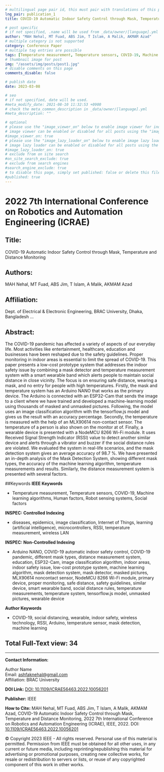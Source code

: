 ```yaml
---
# multilingual page pair id, this must pair with translations of this page. (This name must be unique)
lng_pair: publication_1
title: COVID-19 Automatic Indoor Safety Control through Mask, Temperature and Distance Monitoring

# post specific
# if not specified, .name will be used from _data/owner/[language].yml
author: "MAH Nehal, MT Fuad, ABS Jim, T Islam, A Malik, AKMAM Azad"
# multiple category is not supported
category: Conference Paper
# multiple tag entries are possible
tags: [Temperature measurement, Temperature sensors, COVID-19, Machine learning algorithms, Human factors, Robot sensing systems, Social factors]
# thumbnail image for post
img: "/assets/img/posts/post1.jpg"
# disable comments on this page
comments_disable: false

# publish date
date: 2023-03-08 

# seo
# if not specified, date will be used.
#meta_modify_date: 2021-08-10 11:32:53 +0900
# check the meta_common_description in _data/owner/[language].yml
#meta_description: ""

# optional
# please use the "image_viewer_on" below to enable image viewer for individual pages or posts (_posts/ or [language]/_posts folders).
# image viewer can be enabled or disabled for all posts using the "image_viewer_posts: true" setting in _data/conf/main.yml.
#image_viewer_on: true
# please use the "image_lazy_loader_on" below to enable image lazy loader for individual pages or posts (_posts/ or [language]/_posts folders).
# image lazy loader can be enabled or disabled for all posts using the "image_lazy_loader_posts: true" setting in _data/conf/main.yml.
#image_lazy_loader_on: true
# exclude from on site search
#on_site_search_exclude: true
# exclude from search engines
#search_engine_exclude: true
# to disable this page, simply set published: false or delete this file
#published: true
---
```


# 2022 7th International Conference on Robotics and Automation Engineering (ICRAE)

## Title:
COVID-19 Automatic Indoor Safety Control through Mask, Temperature and Distance Monitoring

## Authors:
MAH Nehal, MT Fuad, ABS Jim, T Islam, A Malik, AKMAM Azad

## Affiliation:
Dept. of Electrical & Electronic Engineering, BRAC University, Dhaka, Bangladesh
...

## Abstract:
The COVID-19 pandemic has affected a variety of aspects of our everyday life. Most activities like entertainment, healthcare, education and businesses have been reshaped due to the safety guidelines. Proper monitoring in indoor areas is essential to limit the spread of COVID-19. This paper presents a low-cost prototype system that addresses the indoor safety issue by combining a mask detector and temperature measurement system with a smart wearable band which alerts people to maintain social distance in close vicinity. The focus is on ensuring safe distance, wearing a mask, and no entry for people with high temperatures. Firstly, the mask and temperature system has an Arduino NANO that works as the primary device. The Arduino is connected with an ESP32-Cam that sends the image to a client where we have trained and developed a machine-learning model using thousands of masked and unmasked pictures. Following, the model uses an image classification algorithm with the tensorflow.js model and gives us the result with an accuracy percentage. Secondly, the temperature is measured with the help of an MLX90614 non-contact sensor. The temperature of a person is also shown on the monitor at of. Finally, a wearable device is presented with a NodeMCU 8266 Wi-Fi module. It uses Received Signal Strength Indicator (RSSI) value to detect another similar device and alerts through a vibrator and buzzer if the social distance rules are violated. We evaluated the system in real-life scenarios, and the mask detection system gives an average accuracy of 98.7 %. We have presented an in-depth analysis of the Mask Detection System, showing different mask types, the accuracy of the machine learning algorithm, temperature measurements and results. Similarly, the distance measurement system is presented with several factors.

##Keywords
**IEEE Keywords**
- Temperature measurement, Temperature sensors, COVID-19, Machine learning algorithms, Human factors, Robot sensing systems, Social factors

**INSPEC: Controlled Indexing**
- diseases, epidemics, image classification, Internet of Things, learning (artificial intelligence), microcontrollers, RSSI, temperature measurement, wireless LAN

**INSPEC: Non-Controlled Indexing**
- Arduino NANO, COVID-19 automatic indoor safety control, COVID-19 pandemic, different mask types, distance measurement system, education, ESP32-Cam, image classification algorithm, indoor areas, indoor safety issue, low-cost prototype system, machine learning algorithm, mask detection system, mask detector, masked pictures, MLX90614 noncontact sensor, NodeMCU 8266 Wi-Fi module, primary device, proper monitoring, safe distance, safety guidelines, similar device, smart wearable band, social distance rules, temperature measurements, temperature system, tensorflow.js model, unmasked pictures, wearable device

**Author Keywords**
- COVID-19, social distancing, wearable, indoor safety, wireless technology, RSSI, Arduino, temperature sensor, mask detection, machine learning

## Total Full-Text view: 34

---

**Contact Information:**

Author Name  
Email: ashfaknehal@gmail.com  
Affiliation: BRAC University

**DOI Link:**
[DOI: 10.1109/ICRAE56463.2022.10056201](https://doi.org/10.1109/ICRAE56463.2022.10056201)

**Publisher:**
IEEE

**How to Cite:**
MAH Nehal, MT Fuad, ABS Jim, T Islam, A Malik, AKMAM Azad, COVID-19 Automatic Indoor Safety
Control through Mask, Temperature and Distance Monitoring, 2022 7th International Conference on Robotics and Automation Engineering (ICRAE), IEEE, 2022. DOI: [10.1109/ICRAE56463.2022.10056201](https://doi.org/10.1109/ICRAE56463.2022.10056201)

© Copyright 2023 IEEE - All rights reserved. 
Personal use of this material is permitted. Permission from IEEE must be obtained for all other uses, in any current or future media, including reprinting/republishing this material for advertising or promotional purposes, creating new collective works, for resale or redistribution to servers or lists, or reuse of any copyrighted component of this work in other works.
